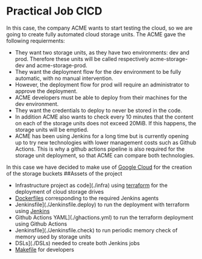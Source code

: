 # Practical Job CICD
In this case, the company ACME wants to start testing the cloud, so we are going to create fully automated cloud storage units. 
The ACME gave the following requierments:

- They want two storage units, as they have two environments: dev and prod. Therefore these units will be called respectively acme-storage-dev and acme-storage-prod.
- They want the deployment flow for the dev environment to be fully automatic, with no manual intervention.
- However, the deployment flow for prod will require an administrator to approve the deployment.
- ACME developers must be able to deploy from their machines for the dev environment.
- They want the credentials to deploy to never be stored in the code.
- In addition ACME also wants to check every 10 minutes that the content on each of the storage units does not exceed 20MiB. If this happens, the storage units will be emptied.
- ACME has been using Jenkins for a long time but is currently opening up to try new technologies with lower management costs such as Github Actions. This is why a github actions pipeline is also required for the storage unit deployment, so that ACME can compare both technologies.

In this case we have decided to make use of [Google Cloud](cloud.google.com) for the creation of the storage buckets 
##Assets of the project
* Infrastructure project as code](./infra) using [terraform](https://www.terraform.io/) for the deployment of cloud storage drives
 * [Dockerfiles](./agents) corresponding to the required Jenkins agents
 * Jenkinsfile](./Jenkinsfile.deploy) to run the deployment with terraform using [Jenkins](jenkins.io)
 * Github Actions YAML](./ghactions.yml) to run the terraform deployment using Github Actions
 * Jenkinsfile](./Jenkinsfile.check) to run periodic memory check of memory used by storage units
 * DSLs](./DSLs) needed to create both Jenkins jobs
 * [Makefile](./Makefile) for developers


